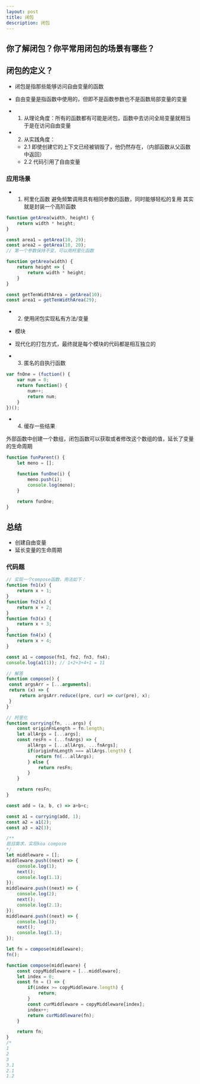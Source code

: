 ```yaml
---
layout: post
title: 闭包
description: 闭包
---
```


## 你了解闭包？你平常用闭包的场景有哪些？

## 闭包的定义？
- 闭包是指那些能够访问自由变量的函数

- 自由变量是指函数中使用的，但即不是函数参数也不是函数局部变量的变量

- 1. 从理论角度：所有的函数都有可能是闭包，函数中去访问全局变量就相当于是在访问自由变量
- 2. 从实践角度：
    - 2.1 即使创建它的上下文已经被销毁了，他仍然存在，（内部函数从父函数中返回）
    - 2.2 代码引用了自由变量

### 应用场景
- 1. 柯里化函数
避免频繁调用具有相同参数的函数，同时能够轻松的复用
其实就是封装一个高阶函数

```js
function getArea(width, height) {
    return width * height;
}

const area1 = getArea(10, 29);
const area2 = getArea(10, 20);
// 第一个参数保持不变，可以用柯里化函数

function getArea(width) {
    return height => {
        return width * height;
    }
}

const getTenWidthArea = getArea(10);
const area1 = getTenWidthArea(29);
```

- 2. 使用闭包实现私有方法/变量
- 模块
- 现代化的打包方式，最终就是每个模块的代码都是相互独立的

- 3. 匿名的自执行函数
```js
var fnOne = (fuction() {
    var num = 0;
    return function() {
        num++;
        return num;
    }
})();
```
- 4. 缓存一些结果

外部函数中创建一个数组，闭包函数可以获取或者修改这个数组的值，延长了变量的生命周期
```js
function funParent() {
    let meno = [];

    function funOne(i) {
        meno.push(i);
        console.log(meno);
    }

    return funOne;
}
```

## 总结
* 创建自由变量
* 延长变量的生命周期

### 代码题
```js
// 实现一个compose函数，用法如下：
function fn1(x) {
    return x + 1;
}
function fn2(x) {
    return x + 2;
}
function fn3(x) {
    return x + 3;
}
function fn4(x) {
    return x + 4;
}

const a1 = compose(fn1, fn2, fn3, fn4);
console.log(a1(1)); // 1+2+3+4+1 = 11

// 解答
function compose() {
 const argsArr = [...arguments];
 return (x) => {
     return argsArr.reduce((pre, cur) => cur(pre), x);
 }
}
```

```js
// 柯里化
function currying(fn, ...args) {
    const originFnLength = fn.length;
    let allArgs = [...args];
    const resFn = (...fnArgs) => {
        allArgs = [...allArgs, ...fnArgs];
        if(originFnLength === allArgs.length) {
           return fn(...allArgs);
        } else {
            return resFn;
        }
    }

    return resFn;
}

const add = (a, b, c) => a+b+c;

const a1 = currying(add, 1);
const a2 = a1(2);
const a3 = a2(3);
```

```js
/**
题目需求，实现koa compose
*/
let middleware = [];
middleware.push((next) => {
    console.log(1);
    next();
    console.log(1.1);
});
middleware.push((next) => {
    console.log(2);
    next();
    console.log(2.1);
});
middleware.push((next) => {
    console.log(3);
    next();
    console.log(3.1);
});

let fn = compose(middleware);
fn(); 

function compose(middleware) {
    const copyMiddleware = [...middleware];
    let index = 0;
    const fn = () => {
        if(index >= copyMiddleware.length) {
            return;
        }
        const curMiddleware = copyMiddleware[index];
        index++;
        return curMiddleware(fn);
    }

    return fn;
}
/*
1
2
3
3.1
2.1
1.2
```